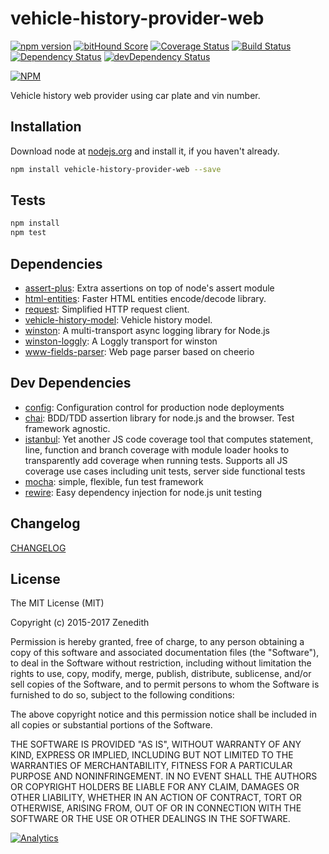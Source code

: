 # vehicle-history-provider-web
[![npm version](https://badge.fury.io/js/vehicle-history-provider-web.svg)](http://badge.fury.io/js/vehicle-history-provider-web)
[![bitHound Score](https://www.bithound.io/github/vehicle-history/npm-vehicle-history-provider-web/badges/score.svg)](https://www.bithound.io/github/vehicle-history/npm-vehicle-history-provider-web)
[![Coverage Status](https://coveralls.io/repos/vehicle-history/npm-vehicle-history-provider-web/badge.svg?branch=master)](https://coveralls.io/r/vehicle-history/npm-vehicle-history-provider-web?branch=master)
[![Build Status](https://travis-ci.org/vehicle-history/npm-vehicle-history-provider-web.svg?branch=master)](https://travis-ci.org/vehicle-history/npm-vehicle-history-provider-web)
[![Dependency Status](https://david-dm.org/vehicle-history/npm-vehicle-history-provider-web.svg)](https://david-dm.org/vehicle-history/npm-vehicle-history-provider-web)
[![devDependency Status](https://david-dm.org/vehicle-history/npm-vehicle-history-provider-web/dev-status.svg)](https://david-dm.org/vehicle-history/npm-vehicle-history-provider-web#info=devDependencies)

[![NPM](https://nodei.co/npm/vehicle-history-provider-web.png?downloads=true&downloadRank=true&stars=true)](https://nodei.co/npm/vehicle-history-provider-web/)

Vehicle history web provider using car plate and vin number.

## Installation

Download node at [nodejs.org](http://nodejs.org) and install it, if you haven't already.

```sh
npm install vehicle-history-provider-web --save
```


## Tests

```sh
npm install
npm test
```

## Dependencies

- [assert-plus](https://github.com/mcavage/node-assert-plus): Extra assertions on top of node&#39;s assert module
- [html-entities](https://github.com/mdevils/node-html-entities): Faster HTML entities encode/decode library.
- [request](https://github.com/request/request): Simplified HTTP request client.
- [vehicle-history-model](https://github.com/vehicle-history/npm-vehicle-history-model): Vehicle history model.
- [winston](https://github.com/winstonjs/winston): A multi-transport async logging library for Node.js
- [winston-loggly](https://github.com/indexzero/winston-loggly): A Loggly transport for winston
- [www-fields-parser](https://github.com/Zenedith/npm-www-fields-parser): Web page parser based on cheerio

## Dev Dependencies

- [config](https://github.com/lorenwest/node-config): Configuration control for production node deployments
- [chai](https://github.com/chaijs/chai): BDD/TDD assertion library for node.js and the browser. Test framework agnostic.
- [istanbul](https://github.com/gotwarlost/istanbul): Yet another JS code coverage tool that computes statement, line, function and branch coverage with module loader hooks to transparently add coverage when running tests. Supports all JS coverage use cases including unit tests, server side functional tests
- [mocha](https://github.com/mochajs/mocha): simple, flexible, fun test framework
- [rewire](https://github.com/jhnns/rewire): Easy dependency injection for node.js unit testing


## Changelog

[CHANGELOG](CHANGELOG.md)


## License
The MIT License (MIT)

Copyright (c) 2015-2017 Zenedith

Permission is hereby granted, free of charge, to any person obtaining a copy
of this software and associated documentation files (the "Software"), to deal
in the Software without restriction, including without limitation the rights
to use, copy, modify, merge, publish, distribute, sublicense, and/or sell
copies of the Software, and to permit persons to whom the Software is
furnished to do so, subject to the following conditions:

The above copyright notice and this permission notice shall be included in all
copies or substantial portions of the Software.

THE SOFTWARE IS PROVIDED "AS IS", WITHOUT WARRANTY OF ANY KIND, EXPRESS OR
IMPLIED, INCLUDING BUT NOT LIMITED TO THE WARRANTIES OF MERCHANTABILITY,
FITNESS FOR A PARTICULAR PURPOSE AND NONINFRINGEMENT. IN NO EVENT SHALL THE
AUTHORS OR COPYRIGHT HOLDERS BE LIABLE FOR ANY CLAIM, DAMAGES OR OTHER
LIABILITY, WHETHER IN AN ACTION OF CONTRACT, TORT OR OTHERWISE, ARISING FROM,
OUT OF OR IN CONNECTION WITH THE SOFTWARE OR THE USE OR OTHER DEALINGS IN THE
SOFTWARE.

[![Analytics](https://ga-beacon.appspot.com/UA-73556414-1/npm-vehicle-history-provider-web/readme?pixel)](https://github.com/vehicle-history/npm-vehicle-history-provider-web)

